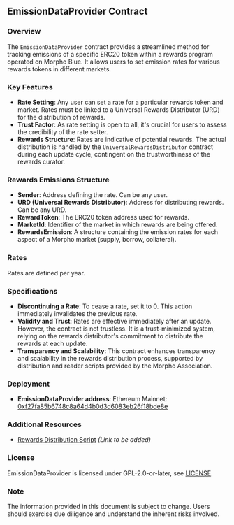 ## EmissionDataProvider Contract

### Overview

The `EmissionDataProvider` contract provides a streamlined method for tracking emissions of a specific ERC20 token within a rewards program operated on Morpho Blue. It allows users to set emission rates for various rewards tokens in different markets.

### Key Features

- **Rate Setting**: Any user can set a rate for a particular rewards token and market. Rates must be linked to a Universal Rewards Distributor (URD) for the distribution of rewards.
- **Trust Factor**: As rate setting is open to all, it's crucial for users to assess the credibility of the rate setter.
- **Rewards Structure**: Rates are indicative of potential rewards. The actual distribution is handled by the `UniversalRewardsDistributor` contract during each update cycle, contingent on the trustworthiness of the rewards curator.

### Rewards Emissions Structure

- **Sender**: Address defining the rate. Can be any user.
- **URD (Universal Rewards Distributor)**: Address for distributing rewards. Can be any URD.
- **RewardToken**: The ERC20 token address used for rewards.
- **MarketId**: Identifier of the market in which rewards are being offered.
- **RewardsEmission**: A structure containing the emission rates for each aspect of a Morpho market (supply, borrow, collateral).

### Rates

Rates are defined per year.

### Specifications

- **Discontinuing a Rate**: To cease a rate, set it to 0. This action immediately invalidates the previous rate.
- **Validity and Trust**: Rates are effective immediately after an update. However, the contract is not trustless. It is a trust-minimized system, relying on the rewards distributor's commitment to distribute the rewards at each update.
- **Transparency and Scalability**: This contract enhances transparency and scalability in the rewards distribution process, supported by distribution and reader scripts provided by the Morpho Association.

### Deployment

- **EmissionDataProvider address**: Ethereum Mainnet: [0xf27fa85b6748c8a64d4b0d3d6083eb26f18bde8e](https://etherscan.io/address/0xf27fa85b6748c8a64d4b0d3d6083eb26f18bde8e)

### Additional Resources

- [Rewards Distribution Script](#) _(Link to be added)_

### License

EmissionDataProvider is licensed under GPL-2.0-or-later, see [LICENSE](https://github.com/morpho-org/morpho-blue-rewards-emissions/blob/main/LICENSE).

### Note

The information provided in this document is subject to change. Users should exercise due diligence and understand the inherent risks involved.
